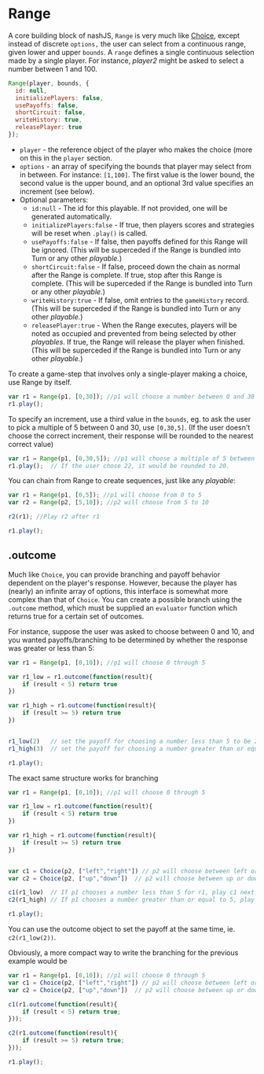 # Range

A core building block of nashJS,  `Range` is very much like [Choice](./choice.md), except instead of discrete `options,` the user can select from a continuous range, given lower and upper `bounds`. A `range` defines a single continuous selection made by a single player. For instance, _player2_ might be asked to select a number between 1 and 100.

```javascript
Range(player, bounds, {
  id: null,
  initializePlayers: false,
  usePayoffs: false,
  shortCircuit: false,
  writeHistory: true,
  releasePlayer: true
});
```

* `player` - the reference object of the player who makes the choice (more on this in the `player` section.
* `options` - an array of specifying the bounds that player may select from in between. For instance: `[1,100]`. The first value is the lower bound, the second value is the upper bound, and an optional 3rd value specifies an increment (see below).
* Optional parameters:
  * `id:null` - The id for this playable. If not provided, one will be generated automatically.
  * `initializePlayers:false` - If true, then players scores and strategies will be reset when `.play()` is called.
  * `usePayoffs:false` - If false, then payoffs defined for this Range will be ignored. (This will be superceded if the Range is bundled into Turn or any other _playable._)
  * `shortCircuit:false` - If false, proceed down the chain as normal after the Range is complete. If true, stop after this Range is complete. (This will be superceded if the Range is bundled into Turn or any other _playable._)
  * `writeHistory:true` - If false, omit entries to the `gameHistory` record. (This will be superceded if the Range is bundled into Turn or any other _playable._)
  * `releasePlayer:true` - When the Range executes, players will be noted as occupied and prevented from being selected by other _playables_. If true, the Range will release the player when finished. (This will be superceded if the Range is bundled into Turn or any other _playable._)

To create a game-step that involves only a single-player making a choice, use Range by itself.

```javascript
var r1 = Range(p1, [0,30]); //p1 will choose a number between 0 and 30 inclusive
r1.play();
```

To specify an increment, use a third value in the `bounds`, eg. to ask the user to pick a multiple of 5 between 0 and 30, use `[0,30,5]`. (If the user doesn't choose the correct increment, their response will be rounded to the nearest correct value)

```javascript
var r1 = Range(p1, [0,30,5]); //p1 will choose a multiple of 5 between 0 and 30 inclusive
r1.play(); 	// If the user chose 22, it would be rounded to 20.
```

You can chain from Range to create sequences, just like any _playable_:

```javascript
var r1 = Range(p1, [0,5]); //p1 will choose from 0 to 5
var r2 = Range(p2, [5,10]); //p2 will choose from 5 to 10

r2(r1); //Play r2 after r1

r1.play();
```

## .outcome

Much like `Choice`, you can provide branching and payoff behavior dependent on the player's response. However, because the player has (nearly) an infinite array of options, this interface is somewhat more complex than that of `Choice`. You can create a possible branch using the `.outcome` method, which must be supplied an `evaluator` function which returns true for a certain set of outcomes.

For instance, suppose the user was asked to choose between 0 and 10, and you wanted payoffs/branching to be determined by whether the response was greater or less than 5:

```javascript
var r1 = Range(p1, [0,10]); //p1 will choose 0 through 5

var r1_low = r1.outcome(function(result){
	if (result < 5) return true
})

var r1_high = r1.outcome(function(result){
	if (result >= 5) return true
})


r1_low(2)	// set the payoff for choosing a number less than 5 to be 2
r1_high(3)	// set the payoff for choosing a number greater than or equal to 5 to be 3

r1.play();
```

The exact same structure works for branching

```javascript
var r1 = Range(p1, [0,10]); //p1 will choose 0 through 5

var r1_low = r1.outcome(function(result){
	if (result < 5) return true
})

var r1_high = r1.outcome(function(result){
	if (result >= 5) return true
})


var c1 = Choice(p2, ["left","right"]) // p2 will choose between left or right
var c2 = Choice(p2, ["up","down"]) 	// p2 will choose between up or down

c1(r1_low)	// If p1 chooses a number less than 5 for r1, play c1 next.
c2(r1_high)	// If p1 chooses a number greater than or equal to 5, play c2 next.

r1.play();
```

You can use the outcome object to set the payoff at the same time, ie. `c2(r1_low(2))`.

Obviously, a more compact way to write the branching for the previous example would be
```js
var r1 = Range(p1, [0,10]); //p1 will choose 0 through 5
var c1 = Choice(p2, ["left","right"]) // p2 will choose between left or right
var c2 = Choice(p2, ["up","down"]) 	// p2 will choose between up or down

c1(r1.outcome(function(result){
	if (result < 5) return true;
}));

c2(r1.outcome(function(result){
	if (result >= 5) return true;
}));

r1.play();
```
